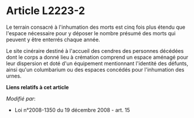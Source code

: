 # Article L2223-2

Le terrain consacré à l'inhumation des morts est cinq fois plus étendu que l'espace nécessaire pour y déposer le nombre
présumé des morts qui peuvent y être enterrés chaque année. 

Le site cinéraire destiné à l'accueil des cendres des personnes décédées dont le corps a donné lieu à crémation comprend un
espace aménagé pour leur dispersion et doté d'un équipement mentionnant l'identité des défunts, ainsi qu'un columbarium ou
des espaces concédés pour l'inhumation des urnes.

**Liens relatifs à cet article**

_Modifié par_:

  - Loi n°2008-1350 du 19 décembre 2008 - art. 15
